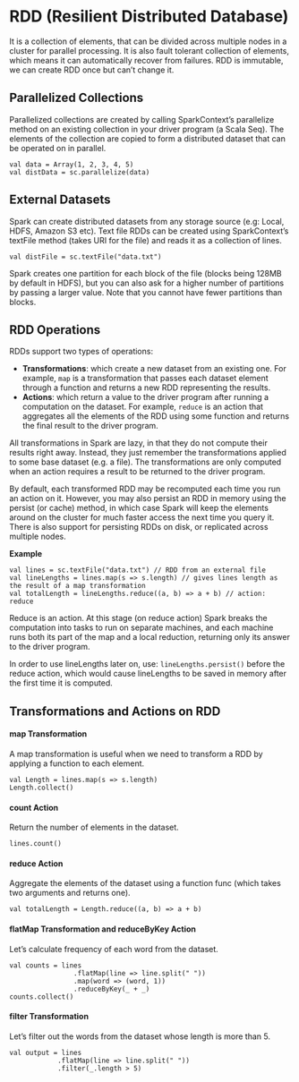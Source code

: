 # RDD (Resilient Distributed Database)
It is a collection of elements, that can be divided across multiple nodes in a cluster for parallel processing. It is also fault tolerant collection of elements, which means it can automatically recover from failures. RDD is immutable, we can create RDD once but can’t change it.

## Parallelized Collections
Parallelized collections are created by calling SparkContext’s parallelize method on an existing collection in your driver program (a Scala Seq). The elements of the collection are copied to form a distributed dataset that can be operated on in parallel.

```
val data = Array(1, 2, 3, 4, 5)
val distData = sc.parallelize(data)
```

## External Datasets
Spark can create distributed datasets from any storage source (e.g: Local, HDFS, Amazon S3 etc). Text file RDDs can be created using SparkContext’s textFile method (takes URI for the file) and reads it as a collection of lines.

`val distFile = sc.textFile("data.txt")`

Spark creates one partition for each block of the file (blocks being 128MB by default in HDFS), but you can also ask for a higher number of partitions by passing a larger value. Note that you cannot have fewer partitions than blocks.

## RDD Operations
RDDs support two types of operations: 
  - **Transformations**: which create a new dataset from an existing one. For example, `map` is a transformation that passes each dataset element through a function and returns a new RDD representing the results.
  - **Actions**: which return a value to the driver program after running a computation on the dataset. For example, `reduce` is an action that aggregates all the elements of the RDD using some function and returns the final result to the driver program.
  
All transformations in Spark are lazy, in that they do not compute their results right away. Instead, they just remember the transformations applied to some base dataset (e.g. a file). The transformations are only computed when an action requires a result to be returned to the driver program.

By default, each transformed RDD may be recomputed each time you run an action on it. However, you may also persist an RDD in memory using the persist (or cache) method, in which case Spark will keep the elements around on the cluster for much faster access the next time you query it. There is also support for persisting RDDs on disk, or replicated across multiple nodes.

**Example**
```
val lines = sc.textFile("data.txt") // RDD from an external file
val lineLengths = lines.map(s => s.length) // gives lines length as the result of a map transformation
val totalLength = lineLengths.reduce((a, b) => a + b) // action: reduce
```
Reduce is an action. At this stage (on reduce action) Spark breaks the computation into tasks to run on separate machines, and each machine runs both its part of the map and a local reduction, returning only its answer to the driver program.

In order to use lineLengths later on, use: `lineLengths.persist()` before the reduce action, which would cause lineLengths to be saved in memory after the first time it is computed.

## Transformations and Actions on RDD

#### map Transformation
A map transformation is useful when we need to transform a RDD by applying a function to each element.
```
val Length = lines.map(s => s.length)
Length.collect()
```

#### count Action
Return the number of elements in the dataset.
```
lines.count()
```

#### reduce Action
Aggregate the elements of the dataset using a function func (which takes two arguments and returns one).
```
val totalLength = Length.reduce((a, b) => a + b)
```

#### flatMap Transformation and reduceByKey Action
Let’s calculate frequency of each word from the dataset.
```
val counts = lines
                .flatMap(line => line.split(" "))
                .map(word => (word, 1))
                .reduceByKey(_ + _)
counts.collect()
```

#### filter Transformation
Let’s filter out the words from the dataset whose length is more than 5.
```
val output = lines
            .flatMap(line => line.split(" "))
            .filter(_.length > 5)
```
